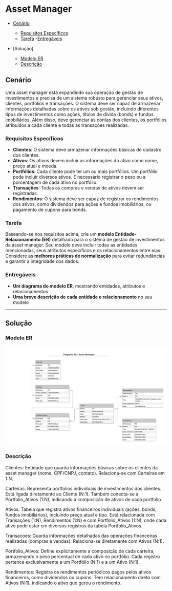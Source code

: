 # Asset Manager

- [Cenário](#cenário)
    - [Requisitos Específicos](#requisitos-específicos)
    - [Tarefa](#tarefa)
    -[Entregáveis](#entregáveis)

- [Solução]
    - [Modelo ER](#modelo-er)
    - [Descrição](#descrição)



## Cenário

Uma asset manager está expandindo sua operação de gestão de investimentos e precisa de um sistema robusto para gerenciar seus ativos, clientes, portfólios e transações. O sistema deve ser capaz de armazenar informações detalhadas sobre os ativos sob gestão, incluindo diferentes tipos de investimentos como ações, títulos de dívida (bonds) e fundos imobiliários. Além disso, deve gerenciar as contas dos clientes, os portfólios atribuídos a cada cliente e todas as transações realizadas.


### Requisitos Específicos

- **Clientes**: O sistema deve armazenar informações básicas de cadastro dos clientes.  
- **Ativos**: Os ativos devem incluir as informações do ativo como nome, preço atual e moeda.  
- **Portfólios**: Cada cliente pode ter um ou mais portfólios. Um portfólio pode incluir diversos ativos. É necessário registrar o peso ou a porcentagem de cada ativo no portfólio.  
- **Transações**: Todas as compras e vendas de ativos devem ser registradas.  
- **Rendimentos**: O sistema deve ser capaz de registrar os rendimentos dos ativos, como dividendos para ações e fundos imobiliários, ou pagamento de cupons para bonds.  


### Tarefa

Baseando-se nos requisitos acima, crie um **modelo Entidade-Relacionamento (ER)** detalhado para o sistema de gestão de investimentos da asset manager. Seu modelo deve incluir todas as entidades mencionadas, seus atributos específicos e os relacionamentos entre elas. Considere as **melhores práticas de normalização** para evitar redundâncias e garantir a integridade dos dados.


### Entregáveis

- **Um diagrama do modelo ER**, mostrando entidades, atributos e relacionamentos  
- **Uma breve descrição de cada entidade e relacionamento** no seu modelo

---

## Solução

### Modelo ER

![Modelo ER](2_asset_manager\diagrama_ER_asset.png)

### Descrição

Clientes: 
Entidade que guarda informações básicas sobre os clientes da asset manager (nome, CPF/CNPJ, contato). Relaciona-se com Carteiras em 1:N.

Carteiras: 
Representa portfolios individuais de investimentos dos clientes. Está ligada diretamente ao Cliente (N:1). Também conecta-se a Portfolio_Ativos (1:N), indicando a composição de ativos de cada portfolio.

Ativos:
Tabela que registra ativos financeiros individuais (ações, bonds, fundos imobiliários), incluindo preço atual e tipo. Está relacionada com Transações (1:N), Rendimentos (1:N) e com Portfolio_Ativos (1:N), onde cada ativo pode estar em diversos registros da tabela Portfolio_Ativos.

Transacoes:
Guarda informações detalhadas das operações financeiras realizadas (compras e vendas). Relaciona-se diretamente com Ativos (N:1).

Portfolio_Ativos:
Define explicitamente a composição de cada carteira, armazenando o peso percentual de cada ativo no portfólio. Cada registro pertence exclusivamente a um Portfólio (N:1) e a um Ativo (N:1).

Rendimentos:
Registra os rendimentos periódicos pagos pelos ativos financeiros, como dividendos ou cupons. Tem relacionamento direto com Ativos (N:1), indicando o ativo que gerou o rendimento.
